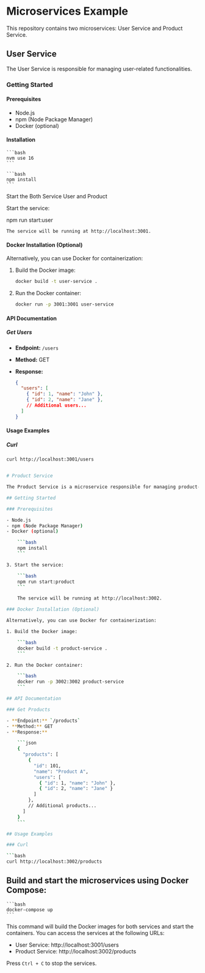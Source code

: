 # Microservices Example

This repository contains two microservices: User Service and Product Service.

## User Service

The User Service is responsible for managing user-related functionalities.

### Getting Started

#### Prerequisites

- Node.js
- npm (Node Package Manager)
- Docker (optional)

#### Installation

    ```bash
    nvm use 16
    ```

    ```bash
    npm install
    ```

Start the Both Service User and Product

Start the service:

npm run start:user

    The service will be running at http://localhost:3001.

#### Docker Installation (Optional)

Alternatively, you can use Docker for containerization:

1. Build the Docker image:

    ```bash
    docker build -t user-service .
    ```

2. Run the Docker container:

    ```bash
    docker run -p 3001:3001 user-service
    ```

#### API Documentation

##### Get Users

- **Endpoint:** `/users`
- **Method:** GET
- **Response:**

    ```json
    {
      "users": [
        { "id": 1, "name": "John" },
        { "id": 2, "name": "Jane" },
        // Additional users...
      ]
    }
    ```

#### Usage Examples

##### Curl

```bash
curl http://localhost:3001/users


# Product Service

The Product Service is a microservice responsible for managing product-related functionalities.

## Getting Started

### Prerequisites

- Node.js
- npm (Node Package Manager)
- Docker (optional)

    ```bash
    npm install
    ```

3. Start the service:

    ```bash
    npm run start:product
    ```

    The service will be running at http://localhost:3002.

### Docker Installation (Optional)

Alternatively, you can use Docker for containerization:

1. Build the Docker image:

    ```bash
    docker build -t product-service .
    ```

2. Run the Docker container:

    ```bash
    docker run -p 3002:3002 product-service
    ```

## API Documentation

### Get Products

- **Endpoint:** `/products`
- **Method:** GET
- **Response:**

    ```json
    {
      "products": [
        {
          "id": 101,
          "name": "Product A",
          "users": [
            { "id": 1, "name": "John" },
            { "id": 2, "name": "Jane" }
          ]
        },
        // Additional products...
      ]
    }
    ```

## Usage Examples

### Curl

```bash
curl http://localhost:3002/products
```
## Build and start the microservices using Docker Compose:

    ```bash
    docker-compose up
    ```

   This command will build the Docker images for both services and start the containers. You can access the services at the following URLs:

   - User Service: http://localhost:3001/users
   - Product Service: http://localhost:3002/products

   Press `Ctrl + C` to stop the services.


